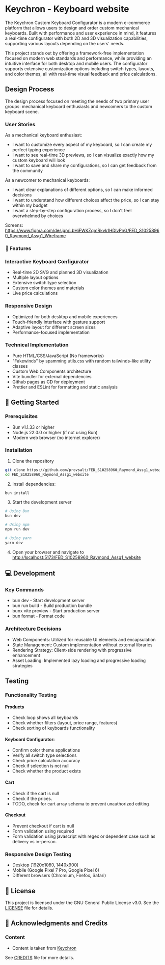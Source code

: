 # Keychron - Keyboard website

The Keychron Custom Keyboard Configurator is a modern e-commerce platform that allows users to design and order custom mechanical keyboards. Built with performance and user experience in mind, it features a real-time configurator with both 2D and 3D visualization capabilities, supporting various layouts depending on the users' needs.

This project stands out by offering a framework-free implementation focused on modern web standards and performance, while providing an intuitive interface for both desktop and mobile users. The configurator supports extensive customization options including switch types, layouts, and color themes, all with real-time visual feedback and price calculations.

## Design Process

The design process focused on meeting the needs of two primary user groups: mechanical keyboard enthusiasts and newcomers to the custom keyboard scene.

### User Stories

As a mechanical keyboard enthusiast:

- I want to customize every aspect of my keyboard, so I can create my perfect typing experience
- I want to see real-time 3D previews, so I can visualize exactly how my custom keyboard will look
- I want to save and share my configurations, so I can get feedback from the community

As a newcomer to mechanical keyboards:

- I want clear explanations of different options, so I can make informed decisions
- I want to understand how different choices affect the price, so I can stay within my budget
- I want a step-by-step configuration process, so I don't feel overwhelmed by choices

Screens: https://www.figma.com/design/LbHiFWKZqmRkvk1HDlvPnG/FED_S10258960_Raymond_Assg1_Wireframe

### 🌟 Features

### Interactive Keyboard Configurator

- Real-time 2D SVG and planned 3D visualization
- Multiple layout options
- Extensive switch type selection
- Custom color themes and materials
- Live price calculations

### Responsive Design

- Optimized for both desktop and mobile experiences
- Touch-friendly interface with gesture support
- Adaptive layout for different screen sizes
- Performance-focused implementation

### Technical Implementation

- Pure HTML/CSS/JavaScript (No frameworks)
- "Fakewinds" by spamming utils.css with random tailwinds-like utility classes
- Custom Web Components architecture
- Vite bundler for external dependencies
- Github pages as CD for deployment
- Prettier and ESLint for formatting and static analysis

## 🚀 Getting Started

### Prerequisites

- Bun v1.1.33 or higher
- Node.js 22.0.0 or higher (if not using Bun)
- Modern web browser (no internet explorer)

### Installation

1. Clone the repository

```bash
git clone https://github.com/provsalt/FED_S10258960_Raymond_Assg1_website
cd FED_S10258960_Raymond_Assg1_website
```

2. Install dependencies:

```bash
bun install
```

3. Start the development server

```bash
# Using Bun
bun dev

# Using npm
npm run dev

# Using yarn
yarn dev
```

4. Open your browser and navigate to [http://localhost:5173/FED_S10258960_Raymond_Assg1_website](http://localhost:5173/FED_S10258960_Raymond_Assg1_website)

## 💻 Development

### Key Commands

- bun dev - Start development server
- bun run build - Build production bundle
- bunx vite preview - Start production server
- bun format - Format code

### Architecture Decisions

- Web Components: Utilized for reusable UI elements and encapsulation
- State Management: Custom implementation without external libraries
- Rendering Strategy: Client-side rendering with progressive enhancement
- Asset Loading: Implemented lazy loading and progressive loading strategies

## Testing

### Functionality Testing

#### Products

- Check loop shows all keyboards
- Check whether filters (layout, price range, features)
- Check sorting of keyboards functionality

#### Keyboard Configurator:

- Confirm color theme applications
- Verify all switch type selections
- Check price calculation accuracy
- Check if selection is not null
- Check whether the product exists

#### Cart

- Check if the cart is null
- Check if the prices.
- TODO, check for cart array schema to prevent unauthorized editing

#### Checkout

- Prevent checkout if cart is null
- Form validation using required
- Form validation using javascript with regex or dependent case such as delivery vs in-person.

### Responsive Design Testing

- Desktop (1920x1080, 1440x900)
- Mobile (Google Pixel 7 Pro, Google Pixel 6)
- Different browsers (Chromium, Firefox, Safari)

## 📄 License

This project is licensed under the GNU General Public License v3.0. See the [LICENSE](LICENSE) file for details.

## 👏 Acknowledgments and Credits

### Content

- Content is taken from [Keychron](https://keychron.com)

See [CREDITS](CREDITS.md) file for more details.
